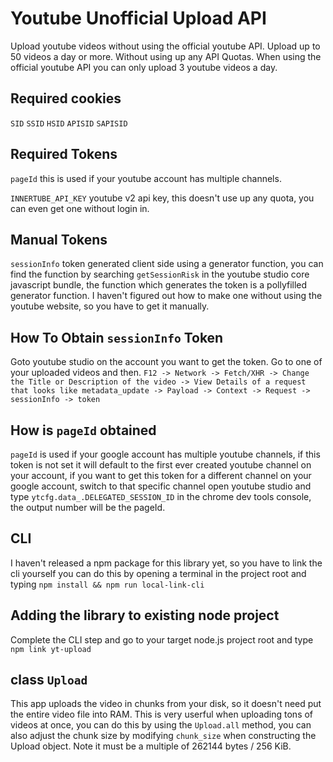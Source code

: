 # Youtube Unofficial Upload API

Upload youtube videos without using the official youtube API. Upload up to 50 videos a day or more. Without using up any API Quotas. When using the official youtube API you can only upload 3 youtube videos a day.

## Required cookies

`SID`
`SSID`
`HSID`
`APISID`
`SAPISID`

## Required Tokens

`pageId` this is used if your youtube account has multiple channels.

`INNERTUBE_API_KEY` youtube v2 api key, this doesn't use up any quota, you can even get one without login in.

## Manual Tokens

`sessionInfo` token generated client side using a generator function, you can find the function by searching `getSessionRisk` in the youtube studio core javascript bundle, the function which generates the token is a pollyfilled generator function. I haven't figured out how to make one without using the youtube website, so you have to get it manually.

## How To Obtain `sessionInfo` Token

Goto youtube studio on the account you want to get the token. Go to one of your uploaded videos and then.
`F12 -> Network -> Fetch/XHR -> Change the Title or Description of the video -> View Details of a request that looks like metadata_update -> Payload -> Context -> Request -> sessionInfo -> token`

## How is `pageId` obtained

`pageId` is used if your google account has multiple youtube channels, if this token is not set it will default to the first ever created youtube channel on your account, if you want to get this token for a different channel on your google account, switch to that specific channel open youtube studio and type `ytcfg.data_.DELEGATED_SESSION_ID` in the chrome dev tools console, the output number will be the pageId.

## CLI

I haven't released a npm package for this library yet, so you have to link the cli yourself you can do this by opening a terminal in the project root and typing `npm install && npm run local-link-cli`

## Adding the library to existing node project
Complete the CLI step and go to your target node.js project root and type `npm link yt-upload`

## class `Upload`

This app uploads the video in chunks from your disk, so it doesn't need put the entire video file into RAM.
This is very userful when uploading tons of videos at once, you can do this by using the `Upload.all` method, you can also adjust the chunk size by modifying `chunk_size` when constructing the Upload object. Note it must be a multiple of 262144 bytes / 256 KiB.
